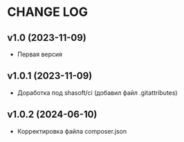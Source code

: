 CHANGE LOG
==========

## v1.0 (2023-11-09)

* Первая версия

## v1.0.1 (2023-11-09)
* Доработка под shasoft/ci (добавил файл .gitattributes)

## v1.0.2 (2024-06-10)
* Корректировка файла composer.json